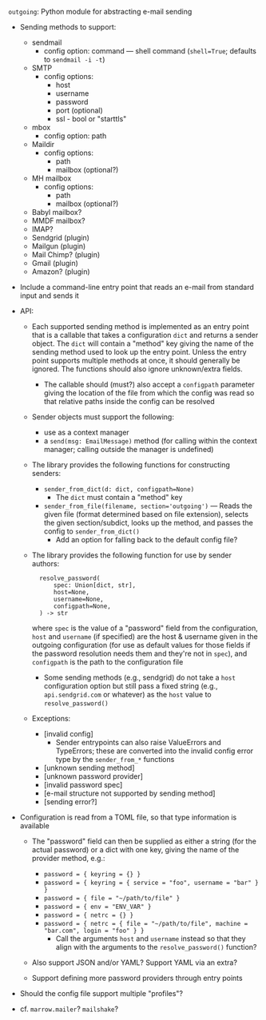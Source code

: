`outgoing`: Python module for abstracting e-mail sending

- Sending methods to support:
    - sendmail
        - config option: command — shell command (`shell=True`; defaults to
          `sendmail -i -t`)
    - SMTP
        - config options:
            - host
            - username
            - password
            - port (optional)
            - ssl - bool or "starttls"
    - mbox
        - config option: path
    - Maildir
        - config options:
            - path
            - mailbox (optional?)
    - MH mailbox
        - config options:
            - path
            - mailbox (optional?)
    - Babyl mailbox?
    - MMDF mailbox?
    - IMAP?
    - Sendgrid (plugin)
    - Mailgun (plugin)
    - Mail Chimp? (plugin)
    - Gmail (plugin)
    - Amazon? (plugin)

- Include a command-line entry point that reads an e-mail from standard input
  and sends it

- API:
    - Each supported sending method is implemented as an entry point that is a
      callable that takes a configuration `dict` and returns a sender object.
      The `dict` will contain a "method" key giving the name of the sending
      method used to look up the entry point.  Unless the entry point supports
      multiple methods at once, it should generally be ignored.  The functions
      should also ignore unknown/extra fields.
        - The callable should (must?) also accept a `configpath` parameter
          giving the location of the file from which the config was read so
          that relative paths inside the config can be resolved

    - Sender objects must support the following:
        - use as a context manager
        - a `send(msg: EmailMessage)` method (for calling within the context
          manager; calling outside the manager is undefined)

    - The library provides the following functions for constructing senders:
        - `sender_from_dict(d: dict, configpath=None)`
            - The `dict` must contain a "method" key
        - `sender_from_file(filename, section='outgoing')` — Reads the given
          file (format determined based on file extension), selects the given
          section/subdict, looks up the method, and passes the config to
          `sender_from_dict()`
            - Add an option for falling back to the default config file?

    - The library provides the following function for use by sender authors:

            resolve_password(
                spec: Union[dict, str],
                host=None,
                username=None,
                configpath=None,
            ) -> str

        where `spec` is the value of a "password" field from the configuration,
        `host` and `username` (if specified) are the host & username given in
        the outgoing configuration (for use as default values for those fields
        if the password resolution needs them and they're not in `spec`), and
        `configpath` is the path to the configuration file

        - Some sending methods (e.g., sendgrid) do not take a `host`
          configuration option but still pass a fixed string (e.g.,
          `api.sendgrid.com` or whatever) as the `host` value to
          `resolve_password()`

    - Exceptions:
        - [invalid config]
            - Sender entrypoints can also raise ValueErrors and TypeErrors;
              these are converted into the invalid config error type by the
              `sender_from_*` functions
        - [unknown sending method]
        - [unknown password provider]
        - [invalid password spec]
        - [e-mail structure not supported by sending method]
        - [sending error?]

- Configuration is read from a TOML file, so that type information is available
    - The "password" field can then be supplied as either a string (for the
      actual password) or a dict with one key, giving the name of the provider
      method, e.g.:
        
        - `password = { keyring = {} }`
        - `password = { keyring = { service = "foo", username = "bar" } }`
        - `password = { file = "~/path/to/file" }`
        - `password = { env = "ENV_VAR" }`
        - `password = { netrc = {} }`
        - `password = { netrc = { file = "~/path/to/file", machine = "bar.com",
          login = "foo" } }`
            - Call the arguments `host` and `username` instead so that they
              align with the arguments to the `resolve_password()` function?

    - Also support JSON and/or YAML?  Support YAML via an extra?
    - Support defining more password providers through entry points

- Should the config file support multiple "profiles"?

- cf. `marrow.mailer`? `mailshake`?
